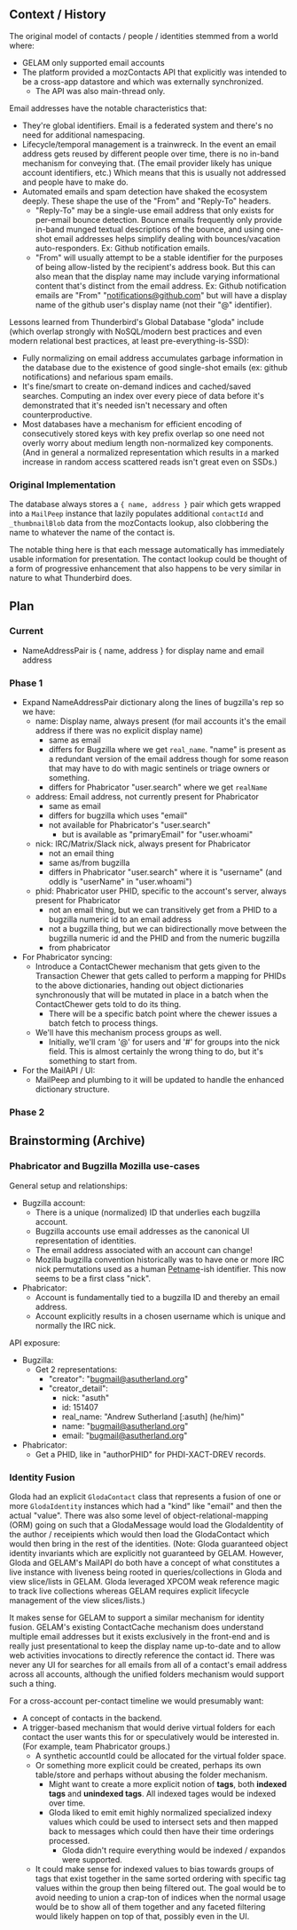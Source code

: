 ## Context / History

The original model of contacts / people / identities stemmed from a world where:
- GELAM only supported email accounts
- The platform provided a mozContacts API that explicitly was intended to be a
  cross-app datastore and which was externally synchronized.
  - The API was also main-thread only.

Email addresses have the notable characteristics that:
- They're global identifiers.  Email is a federated system and there's no need
  for additional namespacing.
- Lifecycle/temporal management is a trainwreck.  In the event an email address
  gets reused by different people over time, there is no in-band mechanism for
  conveying that.  (The email provider likely has unique account identifiers,
  etc.)  Which means that this is usually not addressed and people have to make
  do.
- Automated emails and spam detection have shaked the ecosystem deeply.  These
  shape the use of the "From" and "Reply-To" headers.
  - "Reply-To" may be a single-use email address that only exists for per-email
    bounce detection.  Bounce emails frequently only provide in-band
    munged textual descriptions of the bounce, and using one-shot email
    addresses helps simplify dealing with bounces/vacation auto-responders.
    Ex: Github notification emails.
  - "From" will usually attempt to be a stable identifier for the purposes of
    being allow-listed by the recipient's address book.  But this can also mean
    that the display name may include varying informational content that's
    distinct from the email address.  Ex: Github notification emails are "From"
    "notifications@github.com" but will have a display name of the github user's
    display name (not their "@" identifier).

Lessons learned from Thunderbird's Global Database "gloda" include (which
overlap strongly with NoSQL/modern best practices and even modern relational
best practices, at least pre-everything-is-SSD):
- Fully normalizing on email address accumulates garbage information in the
  database due to the existence of good single-shot emails (ex: github
  notifications) and nefarious spam emails.
- It's fine/smart to create on-demand indices and cached/saved searches.
  Computing an index over every piece of data before it's demonstrated that it's
  needed isn't necessary and often counterproductive.
- Most databases have a mechanism for efficient encoding of consecutively stored
  keys with key prefix overlap so one need not overly worry about medium length
  non-normalized key components.  (And in general a normalized representation
  which results in a marked increase in random access scattered reads isn't
  great even on SSDs.)

### Original Implementation

The database always stores a `{ name, address }` pair which gets wrapped into a
`MailPeep` instance that lazily populates additional `contactId` and
`_thumbnailBlob` data from the mozContacts lookup, also clobbering the name to
whatever the name of the contact is.

The notable thing here is that each message automatically has immediately usable
information for presentation.  The contact lookup could be thought of a form of
progressive enhancement that also happens to be very similar in nature to what
Thunderbird does.

## Plan

### Current

- NameAddressPair is { name, address } for display name and email address

### Phase 1

- Expand NameAddressPair dictionary along the lines of bugzilla's rep so we
  have:
  - name: Display name, always present (for mail accounts it's the email address
    if there was no explicit display name)
    - same as email
    - differs for Bugzilla where we get `real_name`.  "name" is present as
      a redundant version of the email address though for some reason that
      may have to do with magic sentinels or triage owners or something.
    - differs for Phabricator "user.search" where we get `realName`
  - address: Email address, not currently present for Phabricator
    - same as email
    - differs for bugzilla which uses "email"
    - not available for Phabricator's "user.search"
      - but is available as "primaryEmail" for "user.whoami"
  - nick: IRC/Matrix/Slack nick, always present for Phabricator
    - not an email thing
    - same as/from bugzilla
    - differs in Phabricator "user.search" where it is "username" (and oddly is
      "userName" in "user.whoami")
  - phid: Phabricator user PHID, specific to the account's server, always
    present for Phabricator
    - not an email thing, but we can transitively get from a PHID to a bugzilla
      numeric id to an email address
    - not a bugzilla thing, but we can bidirectionally move between the bugzilla
      numeric id and the PHID and from the numeric bugzilla
    - from phabricator
- For Phabricator syncing:
  - Introduce a ContactChewer mechanism that gets given to the Transaction
    Chewer that gets called to perform a mapping for PHIDs to the above
    dictionaries, handing out object dictionaries synchronously that will be
    mutated in place in a batch when the ContactChewer gets told to do its
    thing.
    - There will be a specific batch point where the chewer issues a batch fetch
      to process things.
  - We'll have this mechanism process groups as well.
    - Initially, we'll cram '@' for users and '#' for groups into the nick
      field.  This is almost certainly the wrong thing to do, but it's something
      to start from.
- For the MailAPI / UI:
  - MailPeep and plumbing to it will be updated to handle the enhanced
    dictionary structure.

### Phase 2


## Brainstorming (Archive)

### Phabricator and Bugzilla Mozilla use-cases

General setup and relationships:
- Bugzilla account:
  - There is a unique (normalized) ID that underlies each bugzilla account.
  - Bugzilla accounts use email addresses as the canonical UI representation of
    identities.
  - The email address associated with an account can change!
  - Mozilla bugzilla convention historically was to have one or more IRC nick
    permutations used as a human [Petname](https://en.wikipedia.org/wiki/Petname)-ish
    identifier.  This now seems to be a first class "nick".
- Phabricator:
  - Account is fundamentally tied to a bugzilla ID and thereby an email address.
  - Account explicitly results in a chosen username which is unique and normally
    the IRC nick.

API exposure:
- Bugzilla:
  - Get 2 representations:
    - "creator": "bugmail@asutherland.org"
    - "creator_detail":
      - nick: "asuth"
      - id: 151407
      - real_name: "Andrew Sutherland [:asuth] (he/him)"
      - name: "bugmail@asutherland.org"
      - email: "bugmail@asutherland.org"
- Phabricator:
  - Get a PHID, like in "authorPHID" for PHDI-XACT-DREV records.

### Identity Fusion

Gloda had an explicit `GlodaContact` class that represents a fusion of one or
more `GlodaIdentity` instances which had a "kind" like "email" and then the
actual "value".  There was also some level of object-relational-mapping (ORM)
going on such that a GlodaMessage would load the GlodaIdentity of the author /
receipients which would then load the GlodaContact which would then bring in the
rest of the identities.  (Note: Gloda guaranteed object identity invariants which
are explicitly not guaranteed by GELAM.  However, Gloda and GELAM's MailAPI do
both have a concept of what constitutes a live instance with liveness being
rooted in queries/collections in Gloda and view slice/lists in GELAM.  Gloda
leveraged XPCOM weak reference magic to track live collections whereas GELAM
requires explicit lifecycle management of the view slices/lists.)

It makes sense for GELAM to support a similar mechanism for identity fusion.
GELAM's existing ContactCache mechanism does understand multiple email addresses
but it exists exclusively in the front-end and is really just presentational to
keep the display name up-to-date and to allow web activities invocations to
directly reference the contact id.  There was never any UI for searches for
all emails from all of a contact's email address across all accounts, although
the unified folders mechanism would support such a thing.

For a cross-account per-contact timeline we would presumably want:
- A concept of contacts in the backend.
- A trigger-based mechanism that would derive virtual folders for each contact
  the user wants this for or speculatively would be interested in.  (For
  example, team Phabricator groups.)
  - A synthetic accountId could be allocated for the virtual folder space.
  - Or something more explicit could be created, perhaps its own table/store and
    perhaps without abusing the folder mechanism.
    - Might want to create a more explicit notion of **tags**, both
      **indexed tags** and **unindexed tags**.  All indexed tages would be
      indexed over time.
    - Gloda liked to emit emit highly normalized specialized indexy values which
      could be used to intersect sets and then mapped back to messages which
      could then have their time orderings processed.
      - Gloda didn't require everything would be indexed / expandos were
        supported.
  - It could make sense for indexed values to bias towards groups of tags that
    exist together in the same sorted ordering with specific tag values within
    the group then being filtered out.  The goal would be to avoid needing
    to union a crap-ton of indices when the normal usage would be to show all
    of them together and any faceted filtering would likely happen on top of
    that, possibly even in the UI.

